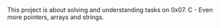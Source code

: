This project is about solving and understanding tasks on 0x07. C - Even more pointers, arrays and strings.
